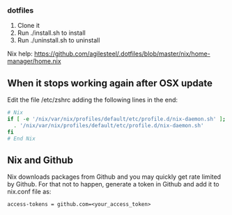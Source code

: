 ### dotfiles

1. Clone it
2. Run ./install.sh to install
3. Run ./uninstall.sh to uninstall

Nix help:
https://github.com/agilesteel/.dotfiles/blob/master/nix/home-manager/home.nix

## When it stops working again after OSX update

Edit the file /etc/zshrc adding the following lines in the end:
```bash
# Nix
if [ -e '/nix/var/nix/profiles/default/etc/profile.d/nix-daemon.sh' ]; then
  . '/nix/var/nix/profiles/default/etc/profile.d/nix-daemon.sh'
fi
# End Nix
```

## Nix and Github

Nix downloads packages from Github and you may quickly get rate limited by Github.
For that not to happen, generate a token in Github and add it to nix.conf file as:

```
access-tokens = github.com=<your_access_token>
```


